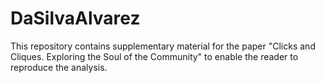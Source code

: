 DaSilvaAlvarez
==============

This repository contains supplementary material for the paper "Clicks and Cliques. Exploring the Soul of the Community" to enable the reader to reproduce the analysis.
